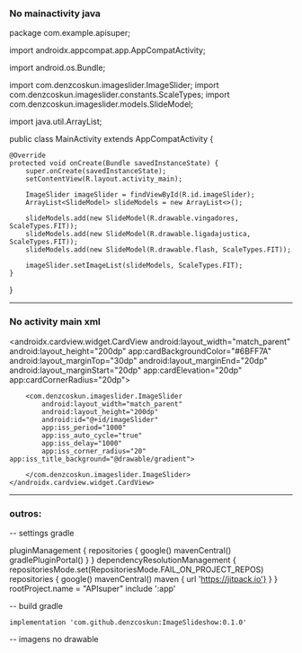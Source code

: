 ### No mainactivity java

package com.example.apisuper;

import androidx.appcompat.app.AppCompatActivity;

import android.os.Bundle;

import com.denzcoskun.imageslider.ImageSlider;
import com.denzcoskun.imageslider.constants.ScaleTypes;
import com.denzcoskun.imageslider.models.SlideModel;

import java.util.ArrayList;

public class MainActivity extends AppCompatActivity {

    @Override
    protected void onCreate(Bundle savedInstanceState) {
        super.onCreate(savedInstanceState);
        setContentView(R.layout.activity_main);

        ImageSlider imageSlider = findViewById(R.id.imageSlider);
        ArrayList<SlideModel> slideModels = new ArrayList<>();

        slideModels.add(new SlideModel(R.drawable.vingadores, ScaleTypes.FIT));
        slideModels.add(new SlideModel(R.drawable.ligadajustica, ScaleTypes.FIT));
        slideModels.add(new SlideModel(R.drawable.flash, ScaleTypes.FIT));

        imageSlider.setImageList(slideModels, ScaleTypes.FIT);
    }
}

____

### No activity main xml

<?xml version="1.0" encoding="utf-8"?>
<RelativeLayout
    xmlns:android="http://schemas.android.com/apk/res/android"
    xmlns:app="http://schemas.android.com/apk/res-auto"
    xmlns:tools="http://schemas.android.com/tools"
    android:layout_width="match_parent"
    android:layout_height="match_parent"
    android:background="#6BFF7A"
    tools:context=".MainActivity">
    <androidx.cardview.widget.CardView
        android:layout_width="match_parent"
        android:layout_height="200dp"
        app:cardBackgroundColor="#6BFF7A"
        android:layout_marginTop="30dp"
        android:layout_marginEnd="20dp"
        android:layout_marginStart="20dp"
        app:cardElevation="20dp"
        app:cardCornerRadius="20dp">

        <com.denzcoskun.imageslider.ImageSlider
            android:layout_width="match_parent"
            android:layout_height="200dp"
            android:id="@+id/imageSlider"
            app:iss_period="1000"
            app:iss_auto_cycle="true"
            app:iss_delay="1000"
            app:iss_corner_radius="20" app:iss_title_background="@drawable/gradient">

        </com.denzcoskun.imageslider.ImageSlider>
    </androidx.cardview.widget.CardView>


</RelativeLayout>

______________



### outros: 

-- settings gradle

pluginManagement {
    repositories {
        google()
        mavenCentral()
        gradlePluginPortal()
    }
}
dependencyResolutionManagement {
    repositoriesMode.set(RepositoriesMode.FAIL_ON_PROJECT_REPOS)
    repositories {
        google()
        mavenCentral()
        maven { url 'https://jitpack.io'}
    }
}
rootProject.name = "APIsuper"
include ':app'

-- build gradle

    implementation 'com.github.denzcoskun:ImageSlideshow:0.1.0'
    
-- imagens no drawable 
